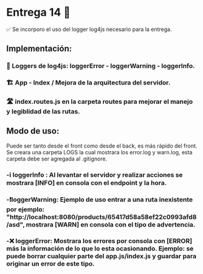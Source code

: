 # Entrega 14 📄
✅ Se incorporo el uso del logger log4js necesario para la entrega.

## Implementación:
### 🔎 Loggers de log4js: loggerError - loggerWarning - loggerInfo.
### 🏗️ App - Index / Mejora de la arquitectura del servidor.
### 🛣️ index.routes.js en la carpeta routes para mejorar el manejo y legiblidad de las rutas.

## Modo de uso:
Puede ser tanto desde el front como desde el back, es más rápido del front. 
Se creara una carpeta LOGS la cual mostrara los error.log y warn.log, esta carpeta debe ser agregada al .gitignore.

### -ℹ loggerInfo : Al levantar el servidor y realizar acciones se mostrara [INFO] en consola con el endpoint y la hora.
### -❗loggerWarning: Ejemplo de uso entrar a una ruta inexistente por ejemplo: "http://localhost:8080/products/65417d58a58ef22c0993afd8/asd", mostrara [WARN] en consola con el tipo de advertencia.
### -❌ loggerError: Mostrara los errores por consola con [ERROR] más la información de lo que lo esta ocasionando. Ejemplo: se puede borrar cualquier parte del app.js/index.js y guardar para originar un error de este tipo.